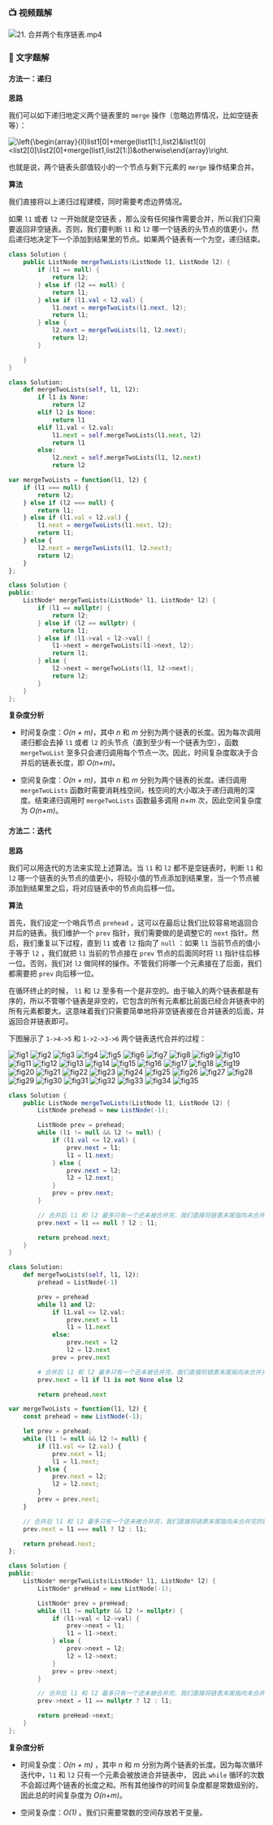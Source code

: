 ### 📺 视频题解  
![21. 合并两个有序链表.mp4](05adf534-d853-47c0-b939-5f8bc085c040)

### 📖 文字题解

#### 方法一：递归

**思路**

我们可以如下递归地定义两个链表里的 `merge` 操作（忽略边界情况，比如空链表等）：

![\left\{\begin{array}{ll}list1\[0\]+merge(list1\[1:\],list2)&list1\[0\]<list2\[0\]\\list2\[0\]+merge(list1,list2\[1:\])&otherwise\end{array}\right. ](./p___left{_begin{array}{ll}_______list1_0__+_merge_list1_1:_,_list2__&_list1_0____list2_0_________list2_0__+_merge_list1,_list2_1:___&_otherwise_end{array}_right.__.png) 

也就是说，两个链表头部值较小的一个节点与剩下元素的 `merge` 操作结果合并。

**算法**

我们直接将以上递归过程建模，同时需要考虑边界情况。

如果 `l1` 或者 `l2` 一开始就是空链表 ，那么没有任何操作需要合并，所以我们只需要返回非空链表。否则，我们要判断 `l1` 和 `l2` 哪一个链表的头节点的值更小，然后递归地决定下一个添加到结果里的节点。如果两个链表有一个为空，递归结束。

```Java [sol1-Java]
class Solution {
    public ListNode mergeTwoLists(ListNode l1, ListNode l2) {
        if (l1 == null) {
            return l2;
        } else if (l2 == null) {
            return l1;
        } else if (l1.val < l2.val) {
            l1.next = mergeTwoLists(l1.next, l2);
            return l1;
        } else {
            l2.next = mergeTwoLists(l1, l2.next);
            return l2;
        }

    }
}
```

```Python [sol1-Python]
class Solution:
    def mergeTwoLists(self, l1, l2):
        if l1 is None:
            return l2
        elif l2 is None:
            return l1
        elif l1.val < l2.val:
            l1.next = self.mergeTwoLists(l1.next, l2)
            return l1
        else:
            l2.next = self.mergeTwoLists(l1, l2.next)
            return l2
```

```JavaScript [sol1-JavaScript]
var mergeTwoLists = function(l1, l2) {
    if (l1 === null) {
        return l2;
    } else if (l2 === null) {
        return l1;
    } else if (l1.val < l2.val) {
        l1.next = mergeTwoLists(l1.next, l2);
        return l1;
    } else {
        l2.next = mergeTwoLists(l1, l2.next);
        return l2;
    }
};
```

```C++ [sol1-C++]
class Solution {
public:
    ListNode* mergeTwoLists(ListNode* l1, ListNode* l2) {
        if (l1 == nullptr) {
            return l2;
        } else if (l2 == nullptr) {
            return l1;
        } else if (l1->val < l2->val) {
            l1->next = mergeTwoLists(l1->next, l2);
            return l1;
        } else {
            l2->next = mergeTwoLists(l1, l2->next);
            return l2;
        }
    }
};
```

**复杂度分析**

* 时间复杂度：*O(n + m)*，其中 *n* 和 *m* 分别为两个链表的长度。因为每次调用递归都会去掉 `l1` 或者 `l2` 的头节点（直到至少有一个链表为空），函数 `mergeTwoList` 至多只会递归调用每个节点一次。因此，时间复杂度取决于合并后的链表长度，即 *O(n+m)*。

* 空间复杂度：*O(n + m)*，其中 *n* 和 *m* 分别为两个链表的长度。递归调用 `mergeTwoLists` 函数时需要消耗栈空间，栈空间的大小取决于递归调用的深度。结束递归调用时 `mergeTwoLists` 函数最多调用 *n+m* 次，因此空间复杂度为 *O(n+m)*。

#### 方法二：迭代

**思路**

我们可以用迭代的方法来实现上述算法。当 `l1` 和 `l2` 都不是空链表时，判断 `l1` 和 `l2` 哪一个链表的头节点的值更小，将较小值的节点添加到结果里，当一个节点被添加到结果里之后，将对应链表中的节点向后移一位。

**算法**

首先，我们设定一个哨兵节点 `prehead` ，这可以在最后让我们比较容易地返回合并后的链表。我们维护一个 `prev` 指针，我们需要做的是调整它的 `next` 指针。然后，我们重复以下过程，直到 `l1` 或者 `l2` 指向了 `null` ：如果 `l1` 当前节点的值小于等于 `l2` ，我们就把 `l1` 当前的节点接在 `prev` 节点的后面同时将 `l1` 指针往后移一位。否则，我们对 `l2` 做同样的操作。不管我们将哪一个元素接在了后面，我们都需要把 `prev` 向后移一位。

在循环终止的时候， `l1` 和 `l2` 至多有一个是非空的。由于输入的两个链表都是有序的，所以不管哪个链表是非空的，它包含的所有元素都比前面已经合并链表中的所有元素都要大。这意味着我们只需要简单地将非空链表接在合并链表的后面，并返回合并链表即可。

下图展示了 `1->4->5` 和 `1->2->3->6` 两个链表迭代合并的过程：

 ![fig1](https://assets.leetcode-cn.com/solution-static/21/1.PNG) ![fig2](https://assets.leetcode-cn.com/solution-static/21/2.PNG) ![fig3](https://assets.leetcode-cn.com/solution-static/21/3.PNG) ![fig4](https://assets.leetcode-cn.com/solution-static/21/4.PNG) ![fig5](https://assets.leetcode-cn.com/solution-static/21/5.PNG) ![fig6](https://assets.leetcode-cn.com/solution-static/21/6.PNG) ![fig7](https://assets.leetcode-cn.com/solution-static/21/7.PNG) ![fig8](https://assets.leetcode-cn.com/solution-static/21/8.PNG) ![fig9](https://assets.leetcode-cn.com/solution-static/21/9.PNG) ![fig10](https://assets.leetcode-cn.com/solution-static/21/10.PNG) ![fig11](https://assets.leetcode-cn.com/solution-static/21/11.PNG) ![fig12](https://assets.leetcode-cn.com/solution-static/21/12.PNG) ![fig13](https://assets.leetcode-cn.com/solution-static/21/13.PNG) ![fig14](https://assets.leetcode-cn.com/solution-static/21/14.PNG) ![fig15](https://assets.leetcode-cn.com/solution-static/21/15.PNG) ![fig16](https://assets.leetcode-cn.com/solution-static/21/16.PNG) ![fig17](https://assets.leetcode-cn.com/solution-static/21/17.PNG) ![fig18](https://assets.leetcode-cn.com/solution-static/21/18.PNG) ![fig19](https://assets.leetcode-cn.com/solution-static/21/19.PNG) ![fig20](https://assets.leetcode-cn.com/solution-static/21/20.PNG) ![fig21](https://assets.leetcode-cn.com/solution-static/21/21.PNG) ![fig22](https://assets.leetcode-cn.com/solution-static/21/22.PNG) ![fig23](https://assets.leetcode-cn.com/solution-static/21/23.PNG) ![fig24](https://assets.leetcode-cn.com/solution-static/21/24.PNG) ![fig25](https://assets.leetcode-cn.com/solution-static/21/25.PNG) ![fig26](https://assets.leetcode-cn.com/solution-static/21/26.PNG) ![fig27](https://assets.leetcode-cn.com/solution-static/21/27.PNG) ![fig28](https://assets.leetcode-cn.com/solution-static/21/28.PNG) ![fig29](https://assets.leetcode-cn.com/solution-static/21/29.PNG) ![fig30](https://assets.leetcode-cn.com/solution-static/21/30.PNG) ![fig31](https://assets.leetcode-cn.com/solution-static/21/31.PNG) ![fig32](https://assets.leetcode-cn.com/solution-static/21/32.PNG) ![fig33](https://assets.leetcode-cn.com/solution-static/21/33.PNG) ![fig34](https://assets.leetcode-cn.com/solution-static/21/34.PNG) ![fig35](https://assets.leetcode-cn.com/solution-static/21/35.PNG) 

```Java [sol2-Java]
class Solution {
    public ListNode mergeTwoLists(ListNode l1, ListNode l2) {
        ListNode prehead = new ListNode(-1);

        ListNode prev = prehead;
        while (l1 != null && l2 != null) {
            if (l1.val <= l2.val) {
                prev.next = l1;
                l1 = l1.next;
            } else {
                prev.next = l2;
                l2 = l2.next;
            }
            prev = prev.next;
        }

        // 合并后 l1 和 l2 最多只有一个还未被合并完，我们直接将链表末尾指向未合并完的链表即可
        prev.next = l1 == null ? l2 : l1;

        return prehead.next;
    }
}
```

```Python [sol2-Python]
class Solution:
    def mergeTwoLists(self, l1, l2):
        prehead = ListNode(-1)

        prev = prehead
        while l1 and l2:
            if l1.val <= l2.val:
                prev.next = l1
                l1 = l1.next
            else:
                prev.next = l2
                l2 = l2.next            
            prev = prev.next

        # 合并后 l1 和 l2 最多只有一个还未被合并完，我们直接将链表末尾指向未合并完的链表即可
        prev.next = l1 if l1 is not None else l2

        return prehead.next
```

```JavaScript [sol2-JavaScript]
var mergeTwoLists = function(l1, l2) {
    const prehead = new ListNode(-1);

    let prev = prehead;
    while (l1 != null && l2 != null) {
        if (l1.val <= l2.val) {
            prev.next = l1;
            l1 = l1.next;
        } else {
            prev.next = l2;
            l2 = l2.next;
        }
        prev = prev.next;
    }

    // 合并后 l1 和 l2 最多只有一个还未被合并完，我们直接将链表末尾指向未合并完的链表即可
    prev.next = l1 === null ? l2 : l1;

    return prehead.next;
};
```

```C++ [sol2-C++]
class Solution {
public:
    ListNode* mergeTwoLists(ListNode* l1, ListNode* l2) {
        ListNode* preHead = new ListNode(-1);

        ListNode* prev = preHead;
        while (l1 != nullptr && l2 != nullptr) {
            if (l1->val < l2->val) {
                prev->next = l1;
                l1 = l1->next;
            } else {
                prev->next = l2;
                l2 = l2->next;
            }
            prev = prev->next;
        }

        // 合并后 l1 和 l2 最多只有一个还未被合并完，我们直接将链表末尾指向未合并完的链表即可
        prev->next = l1 == nullptr ? l2 : l1;

        return preHead->next;
    }
};
```

**复杂度分析**

* 时间复杂度：*O(n + m)* ，其中 *n* 和 *m* 分别为两个链表的长度。因为每次循环迭代中，`l1` 和 `l2` 只有一个元素会被放进合并链表中， 因此 `while` 循环的次数不会超过两个链表的长度之和。所有其他操作的时间复杂度都是常数级别的，因此总的时间复杂度为 *O(n+m)*。

* 空间复杂度：*O(1)* 。我们只需要常数的空间存放若干变量。